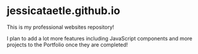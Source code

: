 # jessicataetle.github.io
This is my professional websites repository!

I plan to add a lot more features including JavaScript components and more projects to the Portfolio once they are completed!
